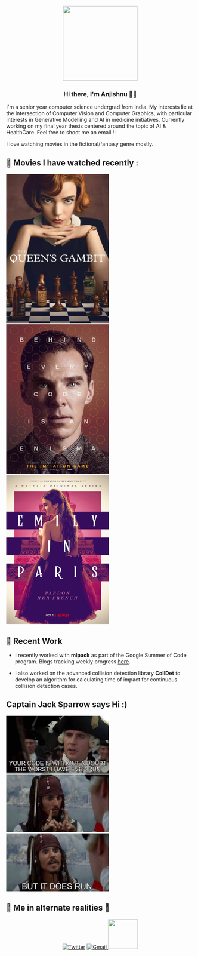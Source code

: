 <p align="center"> <img src="https://octodex.github.com/images/spidertocat.png" height="200px" width="200px"> </p>

<h3 align="center"> Hi there, I'm Anjishnu 👋🏻 </h3>

I'm a senior year computer science undergrad from India. My interests lie at the
intersection of Computer Vision and Computer Graphics, with particular interests
in Generative Modelling and AI in medicine initiatives. Currently working on my
final year thesis centered around the topic of AI & HealthCare. Feel free to
shoot me an email !!

I love watching movies in the fictional/fantasy genre mostly.

🎥 Movies I have watched recently :
---

<p float="left">
  <img src="https://github.com/iamshnoo/iamshnoo/blob/master/img/queens_gambit.jpg" width="275" height ="400"/>
  <img src="https://github.com/iamshnoo/iamshnoo/blob/master/img/the_imitation_game.jpg" width="275" height="400"/>
  <img src="https://github.com/iamshnoo/iamshnoo/blob/master/img/emily_in_paris.jpg" width="275" height="400"/>
</p>

🔭 Recent Work
---

- I recently worked with **mlpack** as part of the Google Summer of Code program. Blogs tracking weekly progress [here](https://iamshnoo.github.io/blog/categories#GSoC).

- I also worked on the advanced collision detection library **CollDet** to develop an algorithm for calculating time of impact for continuous collision detection cases.

Captain Jack Sparrow says Hi :)
---

<p float="left">
  <img src="https://github.com/iamshnoo/iamshnoo/blob/master/img/a.jpg" width="275" />
  <img src="https://github.com/iamshnoo/iamshnoo/blob/master/img/b.jpg" width="275" />
  <img src="https://github.com/iamshnoo/iamshnoo/blob/master/img/c.jpg" width="275" />
</p>

👀 Me in alternate realities 👀
---

<p align="center">
<a href="https://twitter.com/iamshnoo" target="_blank"><img src="https://cdn4.iconfinder.com/data/icons/social-media-2146/512/2_social-512.png" height="80px" width="80px" alt="Twitter"></a>
<a href="mailto:mukherjee.anjishnu@gmail.com?subject = Hello from your GitHub README&body = Message"><img src="https://cdn4.iconfinder.com/data/icons/logos-and-brands/512/147_Gmail_logo_logos-128.png" height="80px" width="80px" alt="Gmail" > </a>
<a href="https://sourcerer.io/iamshnoo"><img src="https://sourcerer.io/icons/logo-sharing.svg" height="80px" width="80px alt="Sourcerer"></a>
</p>


<!--
**iamshnoo/iamshnoo** is a ✨ _special_ ✨ repository because its `README.md` (this file) appears on your GitHub profile.



- 🔭 I’m currently working on ...
- 🌱 I’m currently learning ...
- 👯 I’m looking to collaborate on ...
- 🤔 I’m looking for help with ...
- 💬 Ask me about ...
- 📫 How to reach me: ...
- 😄 Pronouns: ...
- ⚡ Fun fact: ...
-->
